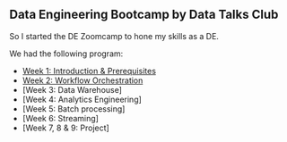 ## Data Engineering Bootcamp by Data Talks Club

So I started the DE Zoomcamp to hone my skills as a DE.

We had the following program:

* [Week 1: Introduction & Prerequisites](#week_1_basics_n_setup)
* [Week 2: Workflow Orchestration](#week_2_workflow_orchestration)
* [Week 3: Data Warehouse]
* [Week 4: Analytics Engineering]
* [Week 5: Batch processing]
* [Week 6: Streaming]
* [Week 7, 8 & 9: Project]